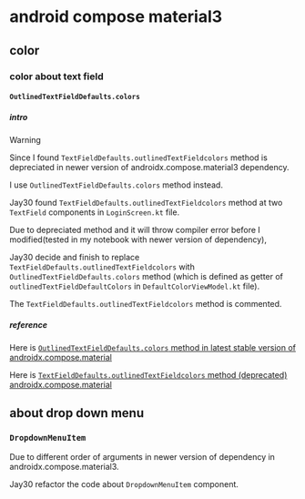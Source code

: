 # android compose material3
## color 
### color about text field
#### `OutlinedTextFieldDefaults.colors`
##### intro
> [!WARNING]
> Since I found `TextFieldDefaults.outlinedTextFieldcolors` method is depreciated in newer version of androidx.compose.material3 dependency. 
> 
> I use `OutlinedTextFieldDefaults.colors` method instead.

Jay30 found `TextFieldDefaults.outlinedTextFieldcolors` method at two `TextField` components in `LoginScreen.kt` file.

Due to depreciated method and it will throw compiler error before I modified(tested in my notebook with newer version of dependency),

Jay30 decide and finish to replace `TextFieldDefaults.outlinedTextFieldcolors` with `OutlinedTextFieldDefaults.colors` method (which is defined as getter of `outlinedTextFieldDefaultColors` in `DefaultColorViewModel.kt` file).

The `TextFieldDefaults.outlinedTextFieldcolors` method is commented.

##### reference 
Here is [`OutlinedTextFieldDefaults.colors` method in latest stable version of androidx.compose.material](https://developer.android.com/reference/kotlin/androidx/compose/material3/OutlinedTextFieldDefaults)

Here is [`TextFieldDefaults.outlinedTextFieldcolors` method (deprecated) androidx.compose.material](https://developer.android.com/reference/kotlin/androidx/compose/material/TextFieldDefaults)

## about drop down menu
### `DropdownMenuItem`
Due to different order of arguments in newer version of dependency in androidx.compose.material3.

Jay30 refactor the code about `DropdownMenuItem` component.